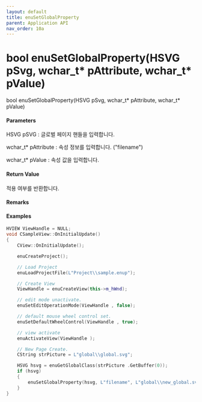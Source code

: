 ```yaml
---
layout: default
title: enuSetGlobalProperty
parent: Application API
nav_order: 10a
---
```

# bool enuSetGlobalProperty\(HSVG pSvg, wchar\_t\* pAttribute, wchar\_t\* pValue\)

bool enuSetGlobalProperty\(HSVG pSvg, wchar\_t\* pAttribute, wchar\_t\* pValue\)

#### Parameters

HSVG pSVG : 글로벌 페이지 핸들을 입력합니다.

wchar\_t\* pAttribute : 속성 정보를 입력합니다. \("filename"\)

wchar\_t\* pValue : 속성 값을 입력합니다.

#### Return Value

적용 여부를 반환합니다.

#### Remarks

#### Examples

```cpp
HVIEW ViewHandle = NULL; 
void CSampleView::OnInitialUpdate() 
{ 
    CView::OnInitialUpdate(); 

    enuCreateProject(); 

    // Load Project
    enuLoadProjectFile(L"Project\\sample.enup"); 

    // Create View
    ViewHandle = enuCreateView(this->m_hWnd); 

    // edit mode unactivate.
    enuSetEditOperationMode(ViewHandle , false);

    // default mouse wheel control set.
    enuSetDefaultWheelControl(ViewHandle , true);

    // view activate
    enuActivateView(ViewHandle );

    // New Page Create. 
    CString strPicture = L"global\\global.svg"; 

    HSVG hsvg = enuGetGlobalClass(strPicture .GetBuffer(0));
    if (hsvg)
    {
        enuSetGlobalProperty(hsvg, L"filename", L"global\\new_global.svg");
    }
}
```






